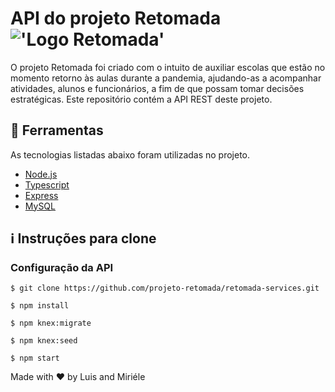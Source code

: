 # API do projeto Retomada !['Logo Retomada'](https://raw.githubusercontent.com/projetos-faculdade/retomada-app/master/assets/logo2.png)

O projeto Retomada foi criado com o intuito de auxiliar escolas que estão no momento retorno às aulas durante a pandemia, ajudando-as a acompanhar atividades, alunos e funcionários, a fim de que possam tomar decisões estratégicas.
Este repositório contém a API REST deste projeto.


## :rocket: Ferramentas
As tecnologias listadas abaixo foram utilizadas no projeto.
- [Node.js](https://nodejs.org/en/)
- [Typescript](https://www.typescriptlang.org)
- [Express](https://expressjs.com/pt-br/)
- [MySQL](https://www.mysql.com)

## :information_source: Instruções para clone
### Configuração da API
```git
$ git clone https://github.com/projeto-retomada/retomada-services.git

$ npm install

$ npm knex:migrate

$ npm knex:seed

$ npm start
```

Made with :heart: by Luis and Miriéle
